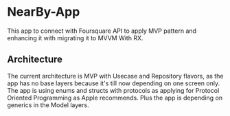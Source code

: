 # NearBy-App

This app to connect with Foursquare API to apply MVP pattern and enhancing it with migrating it to MVVM With RX.

## Architecture

The current architecture is MVP with Usecase and Repository flavors, as the app has no base layers because it's till now depending on one screen only.
The app is using enums and structs with protocols as applying for Protocol Oriented Programming as Apple recommends. Plus the app is depending on generics in the Model layers. 

